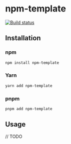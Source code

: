 # npm-template

[![Build status](https://github.com/mskelton/npm-template/workflows/Build/badge.svg)](https://github.com/mskelton/npm-template/actions)

## Installation

### npm

```sh
npm install npm-template
```

### Yarn

```sh
yarn add npm-template
```

### pnpm

```sh
pnpm add npm-template
```

## Usage

// TODO
